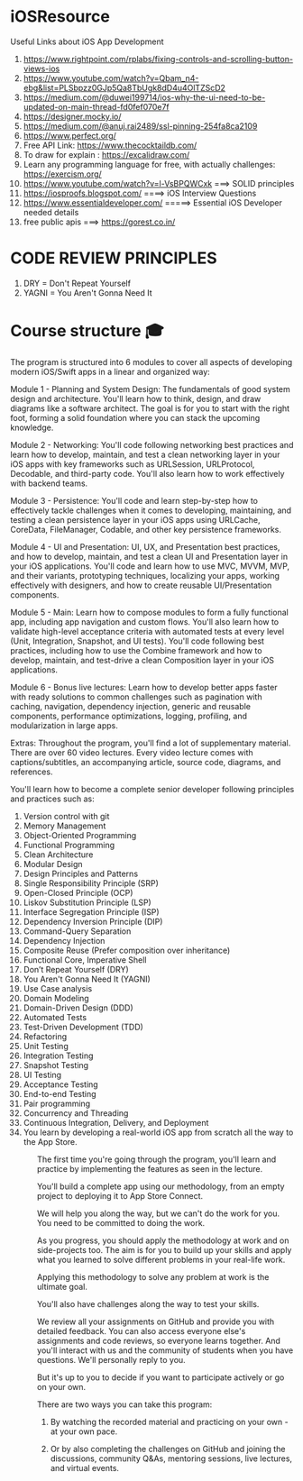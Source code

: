 # iOSResource
Useful Links about iOS App Development


1. https://www.rightpoint.com/rplabs/fixing-controls-and-scrolling-button-views-ios
2. https://www.youtube.com/watch?v=Qbam_n4-ebg&list=PLSbpzz0GJp5Qa8TbUgk8dD4u4OlTZScD2
3. https://medium.com/@duwei199714/ios-why-the-ui-need-to-be-updated-on-main-thread-fd0fef070e7f
4. https://designer.mocky.io/
5. https://medium.com/@anuj.rai2489/ssl-pinning-254fa8ca2109
6. https://www.perfect.org/
7. Free API Link: https://www.thecocktaildb.com/
8. To draw for explain : https://excalidraw.com/
9. Learn any programming language for free, with actually challenges: https://exercism.org/
10. https://www.youtube.com/watch?v=l-VsBPQWCxk ===> SOLID principles
11. https://iosproofs.blogspot.com/ ====> iOS Interview Questions
12. https://www.essentialdeveloper.com/ =====> Essential iOS Developer needed details
13. free public apis ===> https://gorest.co.in/

# CODE REVIEW PRINCIPLES
1. DRY = Don't Repeat Yourself
2. YAGNI = You Aren't Gonna Need It


# Course structure 🎓

The program is structured into 6 modules to cover all aspects of developing modern iOS/Swift apps in a linear and organized way:

Module 1 - Planning and System Design: The fundamentals of good system design and architecture. You'll learn how to think, design, and draw diagrams like a software architect. The goal is for you to start with the right foot, forming a solid foundation where you can stack the upcoming knowledge.

Module 2 - Networking: You'll code following networking best practices and learn how to develop, maintain, and test a clean networking layer in your iOS apps with key frameworks such as URLSession, URLProtocol, Decodable, and third-party code. You'll also learn how to work effectively with backend teams.

Module 3 - Persistence: You'll code and learn step-by-step how to effectively tackle challenges when it comes to developing, maintaining, and testing a clean persistence layer in your iOS apps using URLCache, CoreData, FileManager, Codable, and other key persistence frameworks.

Module 4 - UI and Presentation: UI, UX, and Presentation best practices, and how to develop, maintain, and test a clean UI and Presentation layer in your iOS applications. You'll code and learn how to use MVC, MVVM, MVP, and their variants, prototyping techniques, localizing your apps, working effectively with designers, and how to create reusable UI/Presentation components.

Module 5 - Main: Learn how to compose modules to form a fully functional app, including app navigation and custom flows. You'll also learn how to validate high-level acceptance criteria with automated tests at every level (Unit, Integration, Snapshot, and UI tests). You'll code following best practices, including how to use the Combine framework and how to develop, maintain, and test-drive a clean Composition layer in your iOS applications.

Module 6 - Bonus live lectures: Learn how to develop better apps faster with ready solutions to common challenges such as pagination with caching, navigation, dependency injection, generic and reusable components, performance optimizations, logging, profiling, and modularization in large apps.

Extras: Throughout the program, you'll find a lot of supplementary material. There are over 60 video lectures. Every video lecture comes with captions/subtitles, an accompanying article, source code, diagrams, and references.

You'll learn how to become a complete senior developer following principles and practices such as:

<ol>
<li>Version control with git</li>
<li>Memory Management</li>
<li>Object-Oriented Programming</li>
<li>Functional Programming</li>
<li>Clean Architecture</li>
<li>Modular Design</li>
<li>Design Principles and Patterns</li>
<li>Single Responsibility Principle (SRP)</li>
<li>Open-Closed Principle (OCP)</li>
<li>Liskov Substitution Principle (LSP)</li>
<li>Interface Segregation Principle (ISP)</li>
<li>Dependency Inversion Principle (DIP)</li>
<li>Command-Query Separation</li>
<li>Dependency Injection</li>
<li>Composite Reuse (Prefer composition over inheritance)</li>
<li>Functional Core, Imperative Shell</li>
<li>Don’t Repeat Yourself (DRY)</li>
<li>You Aren't Gonna Need It (YAGNI)</li>
<li>Use Case analysis</li>
<li>Domain Modeling</li>
<li>Domain-Driven Design (DDD)</li>
<li>Automated Tests</li>
<li>Test-Driven Development (TDD)</li>
<li>Refactoring</li>
<li>Unit Testing</li>
<li>Integration Testing</li>
<li>Snapshot Testing</li>
<li>UI Testing</li>
<li>Acceptance Testing</li>
<li>End-to-end Testing</li>
<li>Pair programming</li>
<li>Concurrency and Threading</li>
<li>Continuous Integration, Delivery, and Deployment</li>
<li>You learn by developing a real-world iOS app from scratch all the way to the App Store.</li>
<ol>  

The first time you're going through the program, you'll learn and practice by implementing the features as seen in the lecture.

You'll build a complete app using our methodology, from an empty project to deploying it to App Store Connect.

We will help you along the way, but we can't do the work for you. You need to be committed to doing the work.

As you progress, you should apply the methodology at work and on side-projects too. The aim is for you to build up your skills and apply what you learned to solve different problems in your real-life work.

Applying this methodology to solve any problem at work is the ultimate goal.

You'll also have challenges along the way to test your skills.

We review all your assignments on GitHub and provide you with detailed feedback. You can also access everyone else's assignments and code reviews, so everyone learns together.
And you'll interact with us and the community of students when you have questions. We'll personally reply to you.

But it's up to you to decide if you want to participate actively or go on your own.

There are two ways you can take this program:

1. By watching the recorded material and practicing on your own - at your own pace.

2. Or by also completing the challenges on GitHub and joining the discussions, community Q&As, mentoring sessions, live lectures, and virtual events.
